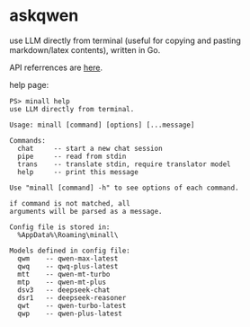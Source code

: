 # askqwen

use LLM directly from terminal (useful for copying and pasting markdown/latex contents), written in Go.

API referrences are [here](https://help.aliyun.com/zh/model-studio/developer-reference/use-qwen-by-calling-api).

help page:
```
PS> minall help
use LLM directly from terminal.

Usage: minall [command] [options] [...message]

Commands:
  chat     -- start a new chat session
  pipe     -- read from stdin
  trans    -- translate stdin, require translator model
  help     -- print this message

Use "minall [command] -h" to see options of each command.

if command is not matched, all
arguments will be parsed as a message.

Config file is stored in:
  %AppData%\Roaming\minall\

Models defined in config file:
  qwm    -- qwen-max-latest
  qwq    -- qwq-plus-latest
  mtt    -- qwen-mt-turbo
  mtp    -- qwen-mt-plus
  dsv3   -- deepseek-chat
  dsr1   -- deepseek-reasoner
  qwt    -- qwen-turbo-latest
  qwp    -- qwen-plus-latest

```